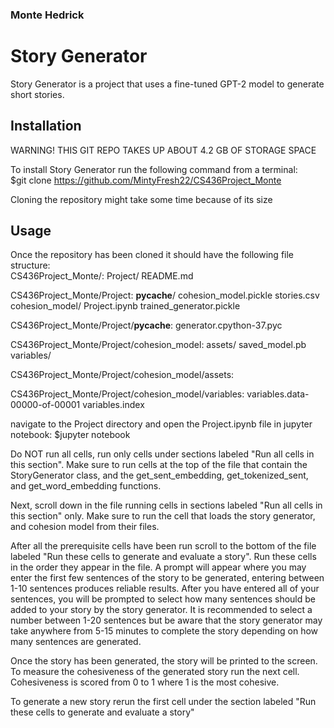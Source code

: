 ### Monte Hedrick
# Story Generator

Story Generator is a project that uses a fine-tuned GPT-2 model to generate short stories. 

## Installation

WARNING! THIS GIT REPO TAKES UP ABOUT 4.2 GB OF STORAGE SPACE

To install Story Generator run the following command from a terminal:\
$git clone https://github.com/MintyFresh22/CS436Project_Monte

Cloning the repository might take some time because of its size

## Usage

Once the repository has been cloned it should have the following file structure:\
CS436Project_Monte/:
Project/  README.md

CS436Project_Monte/Project:
__pycache__/     cohesion_model.pickle  stories.csv
cohesion_model/  Project.ipynb          trained_generator.pickle

CS436Project_Monte/Project/__pycache__:
generator.cpython-37.pyc

CS436Project_Monte/Project/cohesion_model:
assets/  saved_model.pb  variables/

CS436Project_Monte/Project/cohesion_model/assets:

CS436Project_Monte/Project/cohesion_model/variables:
variables.data-00000-of-00001  variables.index


navigate to the Project directory and open the Project.ipynb file in jupyter notebook:
$jupyter notebook

Do NOT run all cells, run only cells under sections labeled "Run all cells in this section". Make sure to run cells at the top of the file that contain the StoryGenerator class, and the get_sent_embedding, get_tokenized_sent, and get_word_embedding functions. 

Next, scroll down in the file running cells in sections labeled "Run all cells in this section" only. Make sure to run the cell that loads the story generator, and cohesion model from their files.

After all the prerequisite cells have been run scroll to the bottom of the file labeled "Run these cells to generate and evaluate a story". Run these cells in the order they appear in the file. A prompt will appear where you may enter the first few sentences of the story to be generated, entering between 1-10 sentences produces reliable results. After you have entered all of your sentences, you will be prompted to select how many sentences should be added to your story by the story generator. It is recommended to select a number between 1-20 sentences but be aware that the story generator may take anywhere from 5-15 minutes to complete the story depending on how many sentences are generated.

Once the story has been generated, the story will be printed to the screen. To measure the cohesiveness of the generated story run the next cell. Cohesiveness is scored from 0 to 1 where 1 is the most cohesive. 

To generate a new story rerun the first cell under the section labeled "Run these cells to generate and evaluate a story"
